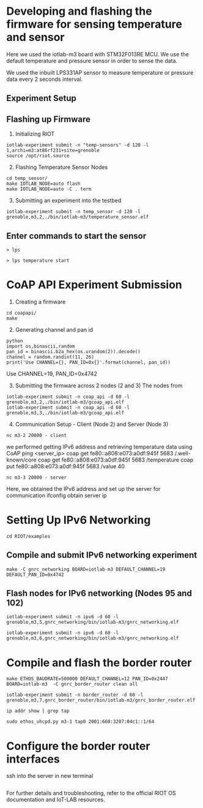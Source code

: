 # Developing and flashing the firmware for sensing temperature and sensor

Here we used the iotlab-m3 board with STM32F013RE MCU. We use the default temperature and pressure sensor in order to sense the data.

We used the inbuilt LPS331AP sensor to measure temperature or pressure data every 2 seconds interval.


## Experiment Setup


## Flashing up Firmware

1. Initializing RIOT
``````
iotlab-experiment submit -n "temp-sensors" -d 120 -l 1,archi=m3:at86rf231+site=grenoble
source /opt/riot.source
``````
2. Flashing Temperature Sensor Nodes
``````
cd temp_sensor/
make IOTLAB_NODE=auto flash
make IOTLAB_NODE=auto -C . term
``````
3. Submitting an experiment into the testbed 

``````
iotlab-experiment submit -n temp_sensor -d 120 -l grenoble,m3,2,./bin/iotlab-m3/temperature_sensor.elf

``````
## Enter commands to start the sensor
``````
> lps
  
> lps temperature start
``````

# CoAP API Experiment Submission
1. Creating a firmware
```
cd coapapi/
make
```

2. Generating channel and pan id
```
python
import os,binascii,random
pan_id = binascii.b2a_hex(os.urandom(2)).decode()
channel = random.randint(11, 26)
print('Use CHANNEL={}, PAN_ID=0x{}'.format(channel, pan_id))
```
Use CHANNEL=19, PAN_ID=0x4742


3. Submitting the firmware across 2 nodes (2 and 3)
The nodes from 
``````
iotlab-experiment submit -n coap_api -d 60 -l grenoble,m3,2,./bin/iotlab-m3/gcoap_api.elf
iotlab-experiment submit -n coap_api -d 60 -l grenoble,m3,3,./bin/iotlab-m3/gcoap_api.elf
``````

4. Communication Setup - Client (Node 2) and Server (Node 3)

```````
nc m3-2 20000 - client
```````
 we performed getting IPv6 address and retrieving temperature data using CoAP
 ping <server_ip>
 coap get fe80::a808:e073:a0df:945f 5683 /.well-known/core
 coap get fe80::a808:e073:a0df:945f 5683 /temperature
 coap put fe80::a808:e073:a0df:945f 5683 /value 40

``````
nc m3-3 20000 - server
``````
Here, we obtained the IPv6 address and set up the server for communication
ifconfig
obtain server ip


# Setting Up IPv6 Networking

``````
cd RIOT/examples
``````
## Compile and submit IPv6 networking experiment
``````
make -C gnrc_networking BOARD=iotlab-m3 DEFAULT_CHANNEL=19 DEFAULT_PAN_ID=0x4742

``````
## Flash nodes for IPv6 networking (Nodes 95 and 102)
``````
iotlab-experiment submit -n ipv6 -d 60 -l grenoble,m3,5,gnrc_networking/bin/iotlab-m3/gnrc_networking.elf

iotlab-experiment submit -n ipv6 -d 60 -l grenoble,m3,6,gnrc_networking/bin/iotlab-m3/gnrc_networking.elf

``````


# Compile and flash the border router
``````
make ETHOS_BAUDRATE=500000 DEFAULT_CHANNEL=12 PAN_ID=0x2447 BOARD=iotlab-m3  -C gnrc_border_router clean all

iotlab-experiment submit -n border_router -d 60 -l grenoble,m3,7,gnrc_border_router/bin/iotlab-m3/gnrc_border_router.elf

ip addr show | grep tap

sudo ethos_uhcpd.py m3-1 tap0 2001:660:3207:04c1::1/64
``````

# Configure the border router interfaces
ssh into the server in new terminal
``````

``````


For further details and troubleshooting, refer to the official RIOT OS documentation and IoT-LAB resources.
